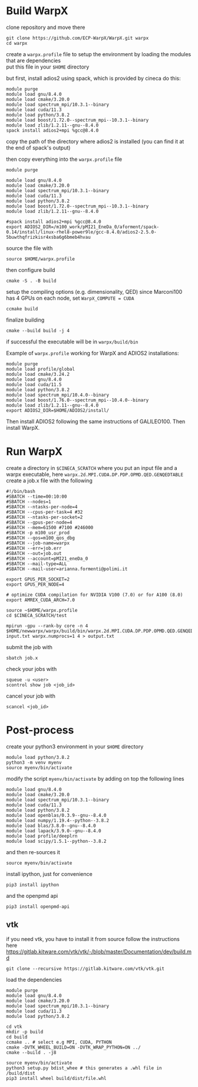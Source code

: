 # Build WarpX
clone repository and move there 
```
git clone https://github.com/ECP-WarpX/WarpX.git warpx
cd warpx
```

create a `warpx.profile` file to setup the environment by loading the modules that are dependencies  
put this file in your `$HOME` directory

but first, install adios2 using spack, which is provided by cineca
do this: 
```
module purge
module load gnu/8.4.0
module load cmake/3.20.0
module load spectrum_mpi/10.3.1--binary
module load cuda/11.3
module load python/3.8.2
module load boost/1.72.0--spectrum_mpi--10.3.1--binary
module load zlib/1.2.11--gnu--8.4.0
spack install adios2+mpi %gcc@8.4.0
```
copy the path of the directory where adios2 is installed (you can find it at the end of spack's output)

then copy everything into the `warpx.profile` file 
```
module purge

module load gnu/8.4.0
module load cmake/3.20.0
module load spectrum_mpi/10.3.1--binary
module load cuda/11.3
module load python/3.8.2
module load boost/1.72.0--spectrum_mpi--10.3.1--binary
module load zlib/1.2.11--gnu--8.4.0

#spack install adios2+mpi %gcc@8.4.0
export ADIOS2_DIR=/m100_work/pMI21_EneDa_0/aforment/spack-0.14/install/linux-rhel8-power9le/gcc-8.4.0/adios2-2.5.0-5buwthqfrizkisr4xsba6g6bmeb4hvau
```

source the file with 
```
source $HOME/warpx.profile
```

then configure build
```
cmake -S . -B build
```

setup the compiling options (e.g. dimensionality, QED)
since Marconi100 has 4 GPUs on each node, set `WarpX_COMPUTE = CUDA` 
```
ccmake build
``` 

finalize building
```
cmake --build build -j 4
```

if successful the executable will be in `warpx/build/bin`

Example of `warpx.profile` working for WarpX and ADIOS2 installations:
```
module purge
module load profile/global
module load cmake/3.24.2
module load gnu/8.4.0
module load cuda/11.5
module load python/3.8.2
module load spectrum_mpi/10.4.0--binary
module load boost/1.76.0--spectrum_mpi--10.4.0--binary  
module load zlib/1.2.11--gnu--8.4.0
export ADIOS2_DIR=$HOME/ADIOS2/install/
```
Then install ADIOS2 following the same instructions of GALILEO100.
Then install WarpX.

# Run WarpX
create a directory in `$CINECA_SCRATCH` where you put an input file and a warpx executable, here `warpx.2d.MPI.CUDA.DP.PDP.OPMD.QED.GENQEDTABLE`
create a job.x file with the following
```
#!/bin/bash
#SBATCH --time=00:10:00
#SBATCH --nodes=1
#SBATCH --ntasks-per-node=4
#SBATCH --cpus-per-task=4 #32 
#SBATCH --ntasks-per-socket=2
#SBATCH --gpus-per-node=4
#SBATCH --mem=61500 #7100 #246000
#SBATCH -p m100_usr_prod
#SBATCH --qos=m100_qos_dbg
#SBATCH --job-name=warpx
#SBATCH --err=job.err
#SBATCH --out=job.out
#SBATCH --account=pMI21_eneDa_0
#SBATCH --mail-type=ALL
#SBATCH --mail-user=arianna.formenti@polimi.it

export GPUS_PER_SOCKET=2
export GPUS_PER_NODE=4

# optimize CUDA compilation for NVIDIA V100 (7.0) or for A100 (8.0)
export AMREX_CUDA_ARCH=7.0

source ~$HOME/warpx.profile
cd $CINECA_SCRATCH/test

mpirun -gpu --rank-by core -n 4 $HOME/newwarpx/warpx/build/bin/warpx.2d.MPI.CUDA.DP.PDP.OPMD.QED.GENQEDTABLES input.txt warpx.numprocs=1 4 > output.txt
```

submit the job with 
```
sbatch job.x
```

check your jobs with 
```
squeue -u <user>
scontrol show job <job_id>
``` 

cancel your job with 
```
scancel <job_id>
```

# Post-process 
create your python3 environment in your `$HOME` directory 
```
module load python/3.8.2
python3 -m venv myenv
source myenv/bin/activate
```

modify the script `myenv/bin/activate`  by adding on top the following lines 
```
module load gnu/8.4.0
module load cmake/3.20.0
module load spectrum_mpi/10.3.1--binary
module load cuda/11.3
module load python/3.8.2
module load openblas/0.3.9--gnu--8.4.0
module load numpy/1.19.4--python--3.8.2
module load blas/3.8.0--gnu--8.4.0
module load lapack/3.9.0--gnu--8.4.0
module load profile/deeplrn
module load scipy/1.5.1--python--3.8.2
```

and then re-sources it 
```
source myenv/bin/activate
```

install ipython, just for convenience  
```
pip3 install ipython
``` 
and the openpmd api
```
pip3 install openpmd-api
``` 

## vtk 
if you need vtk, you have to install it from source 
follow the instructions here 
https://gitlab.kitware.com/vtk/vtk/-/blob/master/Documentation/dev/build.md

```
git clone --recursive https://gitlab.kitware.com/vtk/vtk.git
```

load the dependencies 
```
module purge
module load gnu/8.4.0
module load cmake/3.20.0
module load spectrum_mpi/10.3.1--binary
module load cuda/11.3
module load python/3.8.2
```

```
cd vtk 
mkdir -p build
cd build
ccmake .. # select e.g MPI, CUDA, PYTHON
cmake -DVTK_WHEEL_BUILD=ON -DVTK_WRAP_PYTHON=ON ../
cmake --build . -j8
```

```
source myenv/bin/activate
python3 setup.py bdist_whee # this generates a .whl file in /build/dist
pip3 install wheel build/dist/file.whl
```
